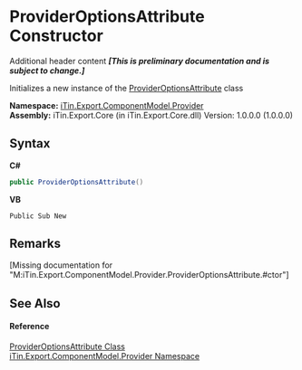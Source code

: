 # ProviderOptionsAttribute Constructor 
Additional header content _**\[This is preliminary documentation and is subject to change.\]**_

Initializes a new instance of the <a href="120d0948-de39-fcf0-2738-37b8265fb823">ProviderOptionsAttribute</a> class

**Namespace:**&nbsp;<a href="723a96b5-5779-2554-cf17-05149bfcb802">iTin.Export.ComponentModel.Provider</a><br />**Assembly:**&nbsp;iTin.Export.Core (in iTin.Export.Core.dll) Version: 1.0.0.0 (1.0.0.0)

## Syntax

**C#**<br />
``` C#
public ProviderOptionsAttribute()
```

**VB**<br />
``` VB
Public Sub New
```


## Remarks
\[Missing <remarks> documentation for "M:iTin.Export.ComponentModel.Provider.ProviderOptionsAttribute.#ctor"\]

## See Also


#### Reference
<a href="120d0948-de39-fcf0-2738-37b8265fb823">ProviderOptionsAttribute Class</a><br /><a href="723a96b5-5779-2554-cf17-05149bfcb802">iTin.Export.ComponentModel.Provider Namespace</a><br />